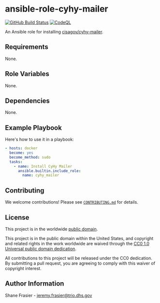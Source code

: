 # ansible-role-cyhy-mailer #

[![GitHub Build Status](https://github.com/cisagov/ansible-role-cyhy-mailer/workflows/build/badge.svg)](https://github.com/cisagov/ansible-role-cyhy-mailer/actions)
[![CodeQL](https://github.com/cisagov/ansible-role-cyhy-mailer/workflows/CodeQL/badge.svg)](https://github.com/cisagov/ansible-role-cyhy-mailer/actions/workflows/codeql-analysis.yml)

An Ansible role for installing
[cisagov/cyhy-mailer](https://github.com/cisagov/cyhy-mailer).

## Requirements ##

None.

## Role Variables ##

None.

<!--
| Variable | Description | Default | Required |
|----------|-------------|---------|----------|
| optional_variable | Describe its purpose. | `default_value` | No |
| required_variable | Describe its purpose. | n/a | Yes |
-->

## Dependencies ##

None.

## Example Playbook ##

Here's how to use it in a playbook:

```yaml
- hosts: docker
  become: yes
  become_method: sudo
  tasks:
    - name: Install CyHy Mailer
      ansible.builtin.include_role:
        name: cyhy_mailer
```

## Contributing ##

We welcome contributions!  Please see [`CONTRIBUTING.md`](CONTRIBUTING.md) for
details.

## License ##

This project is in the worldwide [public domain](LICENSE).

This project is in the public domain within the United States, and
copyright and related rights in the work worldwide are waived through
the [CC0 1.0 Universal public domain
dedication](https://creativecommons.org/publicdomain/zero/1.0/).

All contributions to this project will be released under the CC0
dedication. By submitting a pull request, you are agreeing to comply
with this waiver of copyright interest.

## Author Information ##

Shane Frasier - <jeremy.frasier@trio.dhs.gov>
